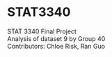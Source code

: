 # STAT3340
STAT 3340 Final Project   
Analysis of dataset 9 by Group 40    
Contributors: Chloe Risk, Ran Guo
